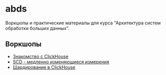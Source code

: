 # abds

Воркшопы и практические материалы для курса "Архитектура систем обработки больших данных".

## Воркшопы

- [Знакомство c ClickHouse](/workshops/02-clickhouse-intro/)
- [SCD - медленно изменяющиеся измерения](/workshops/03-scd/)
- [Шардирование в ClickHouse](/workshops/04/)

